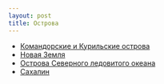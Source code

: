 ```yaml
---
layout: post
title: Острова
---
```


* [Командорские и  Курильские острова](/rossiya/ostrova/komandorskie-i-kurilskie-ostrova)
* [Новая Земля](/rossiya/ostrova/novaya-zemlya)
* [Острова Северного  ледовитого океана](/rossiya/ostrova/ostrova-severnogo-ledovitogo-okeana)
* [Сахалин](/rossiya/ostrova/sahalin)
